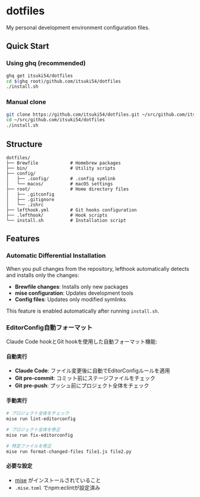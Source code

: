 # dotfiles

My personal development environment configuration files.

## Quick Start

### Using ghq (recommended)

```bash
ghq get itsuki54/dotfiles
cd $(ghq root)/github.com/itsuki54/dotfiles
./install.sh
```

### Manual clone

```bash
git clone https://github.com/itsuki54/dotfiles.git ~/src/github.com/itsuki54/dotfiles
cd ~/src/github.com/itsuki54/dotfiles
./install.sh
```

## Structure

```
dotfiles/
├── Brewfile            # Homebrew packages
├── bin/                # Utility scripts
├── config/
│   ├── .config/        # .config symlink
│   └── macos/          # macOS settings
├── root/               # Home directory files
│   ├── .gitconfig
│   ├── .gitignore
│   └── .zshrc
├── lefthook.yml        # Git hooks configuration
├── .lefthook/          # Hook scripts
└── install.sh          # Installation script
```

## Features

### Automatic Differential Installation

When you pull changes from the repository, lefthook automatically detects and installs only the changes:

- **Brewfile changes**: Installs only new packages
- **mise configuration**: Updates development tools
- **Config files**: Updates only modified symlinks

This feature is enabled automatically after running `install.sh`.

### EditorConfig自動フォーマット

Claude Code hookとGit hookを使用した自動フォーマット機能:

#### 自動実行
- **Claude Code**: ファイル変更後に自動でEditorConfigルールを適用
- **Git pre-commit**: コミット前にステージファイルをチェック
- **Git pre-push**: プッシュ前にプロジェクト全体をチェック

#### 手動実行
```bash
# プロジェクト全体をチェック
mise run lint-editorconfig

# プロジェクト全体を修正
mise run fix-editorconfig

# 特定ファイルを修正
mise run format-changed-files file1.js file2.py
```

#### 必要な設定
- [mise](https://mise.jdx.dev/) がインストールされていること
- `.mise.toml` でnpm:eclintが設定済み
